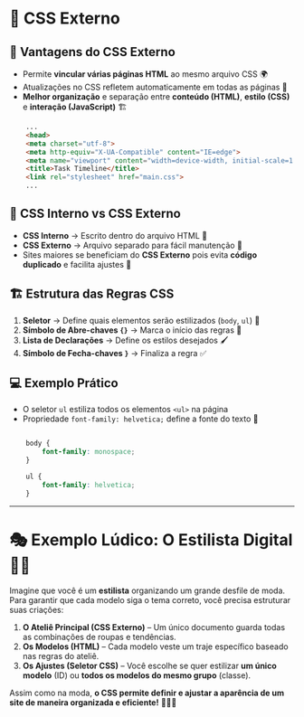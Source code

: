 # 🎨 CSS Externo

## 📌 Vantagens do CSS Externo
- Permite **vincular várias páginas HTML** ao mesmo arquivo CSS 🌍
- Atualizações no CSS refletem automaticamente em todas as páginas 🔄
- **Melhor organização** e separação entre **conteúdo (HTML)**, **estilo (CSS)** e **interação (JavaScript)** 🏗️

```html
    ...
    <head>
    <meta charset="utf-8">
    <meta http-equiv="X-UA-Compatible" content="IE=edge">
    <meta name="viewport" content="width=device-width, initial-scale=1.0">
    <title>Task Timeline</title>
    <link rel="stylesheet" href="main.css">
    ...
```

## 🚀 CSS Interno vs CSS Externo
- **CSS Interno** → Escrito dentro do arquivo HTML 📄
- **CSS Externo** → Arquivo separado para fácil manutenção 📂
- Sites maiores se beneficiam do **CSS Externo** pois evita **código duplicado** e facilita ajustes 🔧

## 🏗️ Estrutura das Regras CSS
1. **Seletor** → Define quais elementos serão estilizados (`body`, `ul`) 🎯
2. **Símbolo de Abre-chaves `{}`** → Marca o início das regras 📜
3. **Lista de Declarações** → Define os estilos desejados 🖌️
4. **Símbolo de Fecha-chaves `}`** → Finaliza a regra ✅

## 💻 Exemplo Prático
- O seletor `ul` estiliza todos os elementos `<ul>` na página
- Propriedade `font-family: helvetica;` define a fonte do texto 🔡

```css

    body {
        font-family: monospace;
    }

    ul {
        font-family: helvetica;
    }
```
---

# 🎭 Exemplo Lúdico: O Estilista Digital 👗👕

Imagine que você é um **estilista** organizando um grande desfile de moda. Para garantir que cada modelo siga o tema correto, você precisa estruturar suas criações:

1. **O Ateliê Principal (CSS Externo)** – Um único documento guarda todas as combinações de roupas e tendências.
2. **Os Modelos (HTML)** – Cada modelo veste um traje específico baseado nas regras do ateliê.
3. **Os Ajustes (Seletor CSS)** – Você escolhe se quer estilizar **um único modelo** (ID) ou **todos os modelos do mesmo grupo** (classe).

Assim como na moda, **o CSS permite definir e ajustar a aparência de um site de maneira organizada e eficiente!** 🚀👗👕